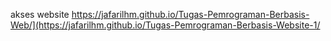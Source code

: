 akses website
https://jafarilhm.github.io/Tugas-Pemrograman-Berbasis-Web/](https://jafarilhm.github.io/Tugas-Pemrograman-Berbasis-Website-1/
